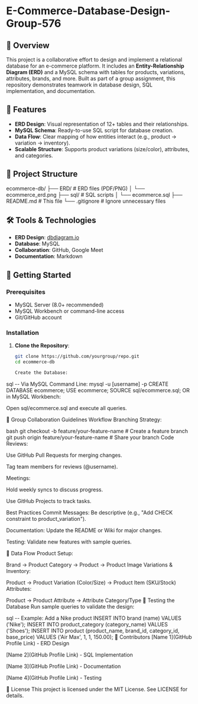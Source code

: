 # E-Commerce-Database-Design-Group-576

## 📖 Overview
This project is a collaborative effort to design and implement a relational database for an e-commerce platform. It includes an **Entity-Relationship Diagram (ERD)** and a MySQL schema with tables for products, variations, attributes, brands, and more. Built as part of a group assignment, this repository demonstrates teamwork in database design, SQL implementation, and documentation.

## 🚀 Features
- **ERD Design**: Visual representation of 12+ tables and their relationships.
- **MySQL Schema**: Ready-to-use SQL script for database creation.
- **Data Flow**: Clear mapping of how entities interact (e.g., product → variation → inventory).
- **Scalable Structure**: Supports product variations (size/color), attributes, and categories.

## 📂 Project Structure
ecommerce-db/
├── ERD/ # ERD files (PDF/PNG)
│ └── ecommerce_erd.png
├── sql/ # SQL scripts
│ └── ecommerce.sql
├── README.md # This file
└── .gitignore # Ignore unnecessary files



## 🛠️ Tools & Technologies
- **ERD Design**: [dbdiagram.io](https://dbdiagram.io)
- **Database**: MySQL
- **Collaboration**: GitHub, Google Meet
- **Documentation**: Markdown



## 🚨 Getting Started

### Prerequisites
- MySQL Server (8.0+ recommended)
- MySQL Workbench or command-line access
- Git/GitHub account

### Installation
1. **Clone the Repository**:
   ```bash
   git clone https://github.com/yourgroup/repo.git
   cd ecommerce-db

   Create the Database:

sql
-- Via MySQL Command Line:
mysql -u [username] -p
CREATE DATABASE ecommerce;
USE ecommerce;
SOURCE sql/ecommerce.sql;
OR in MySQL Workbench:

Open sql/ecommerce.sql and execute all queries.

👥 Group Collaboration Guidelines
Workflow
Branching Strategy:

bash
git checkout -b feature/your-feature-name  # Create a feature branch
git push origin feature/your-feature-name  # Share your branch
Code Reviews:

Use GitHub Pull Requests for merging changes.

Tag team members for reviews (@username).

Meetings:

Hold weekly syncs to discuss progress.

Use GitHub Projects to track tasks.

Best Practices
Commit Messages: Be descriptive (e.g., "Add CHECK constraint to product_variation").

Documentation: Update the README or Wiki for major changes.

Testing: Validate new features with sample queries.

🔄 Data Flow
Product Setup:

Brand → Product Category → Product → Product Image
Variations & Inventory:

Product → Product Variation (Color/Size) → Product Item (SKU/Stock)
Attributes:

Product → Product Attribute → Attribute Category/Type
🧪 Testing the Database
Run sample queries to validate the design:

sql
-- Example: Add a Nike product
INSERT INTO brand (name) VALUES ('Nike');
INSERT INTO product_category (category_name) VALUES ('Shoes');
INSERT INTO product (product_name, brand_id, category_id, base_price)
VALUES ('Air Max', 1, 1, 150.00);
👏 Contributors
[Name 1](GitHub Profile Link) - ERD Design

[Name 2](GitHub Profile Link) - SQL Implementation

[Name 3](GitHub Profile Link) - Documentation

[Name 4](GitHub Profile Link) - Testing

📜 License
This project is licensed under the MIT License. See LICENSE for details.
